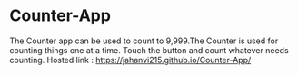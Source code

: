 # Counter-App

The Counter app can be used to count to 9,999.The Counter is used for counting things one at a time. Touch the button and count whatever needs counting.
Hosted link : https://jahanvi215.github.io/Counter-App/
